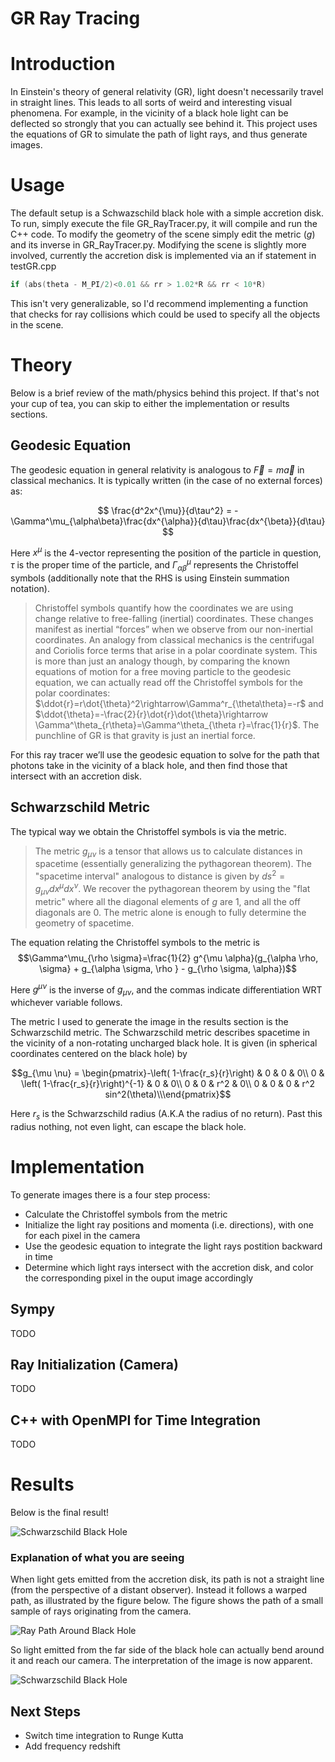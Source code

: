 # GR Ray Tracing

# Introduction
In Einstein's theory of general relativity (GR), light doesn't necessarily travel in straight lines. This leads to all sorts of weird and interesting visual phenomena. For example, in the vicinity of a black hole light can be deflected so strongly that you can actually see behind it. This project uses the equations of GR to simulate the path of light rays, and thus generate images.

# Usage

The default setup is a Schwazschild black hole with a simple accretion disk. To run, simply execute the file GR_RayTracer.py, it will compile and run the C++ code. To modify the geometry of the scene simply edit the metric ($g$) and its inverse in GR_RayTracer.py. Modifying the scene is slightly more involved, currently the accretion disk is implemented via an if statement in testGR.cpp
```C 
if (abs(theta - M_PI/2)<0.01 && rr > 1.02*R && rr < 10*R)
```
This isn't very generalizable, so I'd recommend implementing a function that checks for ray collisions which could be used to specify all the objects in the scene.

# Theory

Below is a brief review of the math/physics behind this project. If that's not your cup of tea, you can skip to either the implementation or results sections.

## Geodesic Equation

The geodesic equation in general relativity is analogous to $\vec{F}=m\vec{a}$  in classical mechanics. It is typically written (in the case of no external forces) as:

$$
\frac{d^2x^{\mu}}{d\tau^2} = -\Gamma^\mu_{\alpha\beta}\frac{dx^{\alpha}}{d\tau}\frac{dx^{\beta}}{d\tau}
$$

Here $x^\mu$ is the 4-vector representing the position of the particle in question, $\tau$ is the proper time of the particle, and $\Gamma^\mu_{\alpha\beta}$ represents the Christoffel symbols (additionally note that the RHS is using Einstein summation notation). 


> Christoffel symbols quantify how the coordinates we are using change relative to free-falling (inertial) coordinates. These changes manifest as inertial “forces” when we observe from our non-inertial coordinates. An analogy from classical mechanics is the centrifugal and Coriolis force terms that arise in a polar coordinate system. This is more than just an analogy though, by comparing the known equations of motion for a free moving particle to the geodesic equation, we can actually read off the Christoffel symbols for the polar coordinates: $\ddot{r}=r\dot{\theta}^2\rightarrow\Gamma^r_{\theta\theta}=-r$ and $\ddot{\theta}=-\frac{2}{r}\dot{r}\dot{\theta}\rightarrow \Gamma^\theta_{r\theta}=\Gamma^\theta_{\theta r}=\frac{1}{r}$. The punchline of GR is that gravity is just an inertial force.


For this ray tracer we’ll use the geodesic equation to solve for the path that photons take in the vicinity of a black hole, and then find those that intersect with an accretion disk.

## Schwarzschild Metric

The typical way we obtain the Christoffel symbols is via the metric. 


>The metric $g_{\mu \nu}$ is a tensor that allows us to calculate distances in spacetime (essentially generalizing the pythagorean theorem). The "spacetime interval" analogous to distance is given by $ds^2=g_{\mu \nu}dx^\mu dx^\nu$. We recover the pythagorean theorem by using the "flat metric" where all the diagonal elements of $g$ are 1, and all the off diagonals are 0. The metric alone is enough to fully determine the geometry of spacetime.

The equation relating the Christoffel symbols to the metric is
$$\Gamma^\mu_{\rho \sigma}=\frac{1}{2} g^{\mu \alpha}(g_{\alpha \rho, \sigma} + g_{\alpha \sigma, \rho } - g_{\rho \sigma, \alpha})$$

Here $g^{\mu \nu}$ is the inverse of $g_{\mu \nu}$, and the commas indicate differentiation WRT whichever variable follows. 

The metric I used to generate the image in the results section is the Schwarzschild metric. The Schwarzschild metric describes spacetime in the vicinity of a non-rotating uncharged black hole. It is given (in spherical coordinates centered on the black hole) by
```math
g_{\mu \nu} = \begin{pmatrix}-\left( 1-\frac{r_s}{r}\right) & 0 & 0 & 0\\ 0 & \left( 1-\frac{r_s}{r}\right)^{-1} & 0 & 0\\ 0 & 0 & r^2 & 0\\ 0 & 0 & 0 & r^2 sin^2(\theta)\\\end{pmatrix}
```
Here $r_s$ is the Schwarzschild radius (A.K.A the radius of no return). Past this radius nothing, not even light, can escape the black hole.

# Implementation

To generate images there is a four step process:
* Calculate the Christoffel symbols from the metric
* Initialize the light ray positions and momenta (i.e. directions), with one for each pixel in the camera
* Use the geodesic equation to integrate the light rays postition backward in time
* Determine which light rays intersect with the accretion disk, and color the corresponding pixel in the ouput image accordingly


## Sympy

TODO

## Ray Initialization (Camera)

TODO

## C++ with OpenMPI for Time Integration

TODO

# Results
Below is the final result!

![Schwarzschild Black Hole](Schwarzschild.png)
### Explanation of what you are seeing
When light gets emitted from the accretion disk, its path is not a straight line (from the perspective of a distant observer). Instead it follows a warped path, as illustrated by the figure below. The figure shows the path of a small sample of rays originating from the camera.

![Ray Path Around Black Hole](lightBending2D2.png)


So light emitted from the far side of the black hole can actually bend around it and reach our camera. The interpretation of the image is now apparent.

![Schwarzschild Black Hole](SchwarzschildExplained.jpg)

## Next Steps

- Switch time integration to Runge Kutta
- Add frequency redshift
